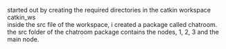 started out by creating the required directories in the catkin workspace catkin_ws <br>
inside the src file of the workspace, i created a package called chatroom. the src folder of the chatroom package contains the nodes, 1, 2, 3 and the main node.
